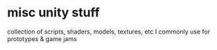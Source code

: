 # misc unity stuff
collection of scripts, shaders, models, textures, etc I commonly use for prototypes & game jams
